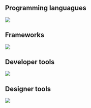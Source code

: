 <!--
**Linkheroes/Linkheroes** is a ✨ _special_ ✨ repository because its `README.md` (this file) appears on your GitHub profile.

Here are some ideas to get you started:

- 🔭 I’m currently working on ...
- 🌱 I’m currently learning ...
- 👯 I’m looking to collaborate on ...
- 🤔 I’m looking for help with ...
- 💬 Ask me about ...
- 📫 How to reach me: ...
- 😄 Pronouns: ...
- ⚡ Fun fact: ...
-->
## Programming languagues
<img src="https://skillicons.dev/icons?i=c,cs,cpp,ruby,js,ts,html,css,php,java,scala,swift,python,dotnet&perline=7"/>

## Frameworks
<img src="https://skillicons.dev/icons?i=electron,react,express,angular,vite,nextjs,symfony,tailwind" />

## Developer tools
<img src="https://skillicons.dev/icons?i=vscode,visualstudio,neovim,emacs,idea,androidstudio,atom,eclipse,gradle,github,githubactions,git,gitlab,firebase,mysql,mongodb,docker,nodejs,postman,jenkins&perline=10"/>

## Designer tools
<img src="https://skillicons.dev/icons?i=figma,xd,ps,ae,pr,ai,blender" />

<!--## OS
<img src="https://skillicons.dev/icons?i=linux,raspberrypi" />
-->
